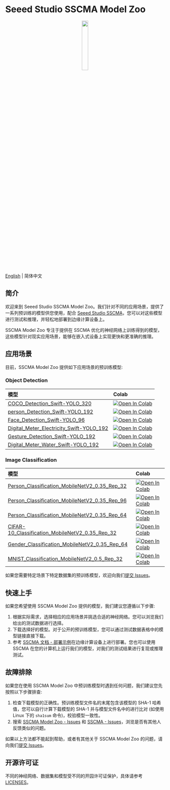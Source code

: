 # Seeed Studio SSCMA Model Zoo

<div align="center">
  <a href="https://sensecraftma.seeed.cc/" target="_blank"><img width="20%" src="https://sensecraftma.seeed.cc/images/SSCMA-Hero.png"></a>
</div>

[English](README.md) | 简体中文

## 简介

欢迎来到 Seeed Studio SSCMA Model Zoo。我们针对不同的应用场景，提供了一系列预训练的模型供您使用，配合 [Seeed Studio SSCMA](https://github.com/Seeed-Studio/ModelAssistant)，您可以对这些模型进行测试和推理，并轻松地部署到边缘计算设备上。

SSCMA Model Zoo 专注于提供在 SSCMA 优化的神经网络上训练得到的模型，这些模型针对现实应用场景，能够在嵌入式设备上实现更快和更准确的推理。

## 应用场景

目前，SSCMA Model Zoo 提供如下应用场景的预训练模型:

### Object Detection

| 模型                                                                                                 | Colab                                                                                                                                                                                                                        |
|:---------------------------------------------------------------------------------------------------|:-----------------------------------------------------------------------------------------------------------------------------------------------------------------------------------------------------------------------------|
| [COCO_Detection_Swift-YOLO_320](docs/zh_CN/COCO_Detection_Swift-YOLO_320.md)                       | [![Open In Colab](https://colab.research.google.com/assets/colab-badge.svg)](https://colab.research.google.com/github/seeed-studio/sscma-model-zoo/blob/main/notebooks/zh_CN/COCO_Detection_Swift-YOLO_320.ipynb)            |
| [person_Detection_Swift-YOLO_192](docs/zh_CN/person_Detection_Swift-YOLO_192.md)                   | [![Open In Colab](https://colab.research.google.com/assets/colab-badge.svg)](https://colab.research.google.com/github/seeed-studio/sscma-model-zoo/blob/main/notebooks/zh_CN/person_Detection_Swift-YOLO_192.ipynb)          |
| [Face_Detection_Swift-YOLO_96](docs/zh_CN/Face_Detection_Swift-YOLO_96.md)                         | [![Open In Colab](https://colab.research.google.com/assets/colab-badge.svg)](https://colab.research.google.com/github/seeed-studio/sscma-model-zoo/blob/main/notebooks/zh_CN/Face_Detection_Swift-YOLO_96.ipynb)             |
| [Digital_Meter_Electricity_Swift-YOLO_192](docs/zh_CN/Digital_Meter_Electricity_Swift-YOLO_192.md) | [![Open In Colab](https://colab.research.google.com/assets/colab-badge.svg)](https://colab.research.google.com/github/seeed-studio/sscma-model-zoo/blob/main/notebooks/zh_CN/Digital_Meter_Electricity_Swift-YOLO_192.ipynb) |
| [Gesture_Detection_Swift-YOLO_192](docs/zh_CN/Gesture_Detection_Swift-YOLO_192.md)                 | [![Open In Colab](https://colab.research.google.com/assets/colab-badge.svg)](https://colab.research.google.com/github/seeed-studio/sscma-model-zoo/blob/main/notebooks/zh_CN/Gesture_Detection_Swift-YOLO_192.ipynb)         |
| [Digital_Meter_Water_Swift-YOLO_192](docs/zh_CN/Digital_Meter_Water_Swift-YOLO_192.md)             | [![Open In Colab](https://colab.research.google.com/assets/colab-badge.svg)](https://colab.research.google.com/github/seeed-studio/sscma-model-zoo/blob/main/notebooks/zh_CN/Digital_Meter_Water_Swift-YOLO_192.ipynb)       |

### Image Classification

| 模型                                                                                                               | Colab                                                                                                                                                                                                                               |
|:-----------------------------------------------------------------------------------------------------------------|:------------------------------------------------------------------------------------------------------------------------------------------------------------------------------------------------------------------------------------|
| [Person_Classification_MobileNetV2_0.35_Rep_32](docs/zh_CN/Person_Classification_MobileNetV2_0.35_Rep_32.md)     | [![Open In Colab](https://colab.research.google.com/assets/colab-badge.svg)](https://colab.research.google.com/github/seeed-studio/sscma-model-zoo/blob/main/notebooks/zh_CN/Person_Classification_MobileNetV2_0.35_Rep_32.ipynb)   |
| [Person_Classification_MobileNetV2_0.35_Rep_96](docs/zh_CN/Person_Classification_MobileNetV2_0.35_Rep_96.md)     | [![Open In Colab](https://colab.research.google.com/assets/colab-badge.svg)](https://colab.research.google.com/github/seeed-studio/sscma-model-zoo/blob/main/notebooks/zh_CN/Person_Classification_MobileNetV2_0.35_Rep_96.ipynb)   |
| [Person_Classification_MobileNetV2_0.35_Rep_64](docs/zh_CN/Person_Classification_MobileNetV2_0.35_Rep_64.md)     | [![Open In Colab](https://colab.research.google.com/assets/colab-badge.svg)](https://colab.research.google.com/github/seeed-studio/sscma-model-zoo/blob/main/notebooks/zh_CN/Person_Classification_MobileNetV2_0.35_Rep_64.ipynb)   |
| [CIFAR-10_Classification_MobileNetV2_0.35_Rep_32](docs/zh_CN/CIFAR-10_Classification_MobileNetV2_0.35_Rep_32.md) | [![Open In Colab](https://colab.research.google.com/assets/colab-badge.svg)](https://colab.research.google.com/github/seeed-studio/sscma-model-zoo/blob/main/notebooks/zh_CN/CIFAR-10_Classification_MobileNetV2_0.35_Rep_32.ipynb) |
| [Gender_Classification_MobileNetV2_0.35_Rep_64](docs/zh_CN/Gender_Classification_MobileNetV2_0.35_Rep_64.md)     | [![Open In Colab](https://colab.research.google.com/assets/colab-badge.svg)](https://colab.research.google.com/github/seeed-studio/sscma-model-zoo/blob/main/notebooks/zh_CN/Gender_Classification_MobileNetV2_0.35_Rep_64.ipynb)   |
| [MNIST_Classification_MobileNetV2_0.5_Rep_32](docs/zh_CN/MNIST_Classification_MobileNetV2_0.5_Rep_32.md)         | [![Open In Colab](https://colab.research.google.com/assets/colab-badge.svg)](https://colab.research.google.com/github/seeed-studio/sscma-model-zoo/blob/main/notebooks/zh_CN/MNIST_Classification_MobileNetV2_0.5_Rep_32.ipynb)     |



如果您需要特定场景下特定数据集的预训练模型，欢迎向我们[提交 Issues](https://github.com/Seeed-Studio/ModelAssistant-model-zoo/issues/new/choose)。

## 快速上手

如果您希望使用 SSCMA Model Zoo 提供的模型，我们建议您遵循以下步骤:

1. 根据实际需求，选择相应的应用场景并挑选合适的神经网络。您可以浏览我们给出的测试数据进行选择。
2. 下载选择好的模型。对于公开的预训练模型，您可以通过测试数据表格中的模型链接直接下载。
3. 参考 [SSCMA 文档 - 部署示例](https://sensecraftma.seeed.cc/SSCMA/zh_cn/examples/examples)在边缘计算设备上进行部署。您也可以使用 SSCMA 在您的计算机上运行我们的模型，对我们的测试结果进行复现或推理测试。

## 故障排除

如果您在使用 SSCMA Model Zoo 中预训练模型时遇到任何问题，我们建议您先按照以下步骤排查:

1. 检查下载模型的正确性。预训练模型文件名的末尾包含该模型的 SHA-1 哈希值，您可以自行计算下载模型的 SHA-1 并与模型文件名中的进行比对 (如使用 Linux 下的 `sha1sum` 命令)，校验模型一致性。
2. 搜索 [SSCMA Model Zoo - Issues](https://github.com/Seeed-Studio/ModelAssistant-model-zoo/issues) 和 [SSCMA - Issues](https://github.com/Seeed-Studio/ModelAssistant/issues)，浏览是否有其他人反馈类似的问题。

如果以上方法都不能起到帮助，或者有其他关于 SSCMA Model Zoo 的问题，请向我们[提交 Issues](https://github.com/Seeed-Studio/ModelAssistant-model-zoo/issues/new/choose)。

## 开源许可证

不同的神经网络、数据集和模型受不同的开园许可证保护，具体请参考 [LICENSES](LICENSES)。